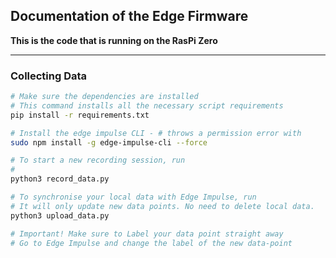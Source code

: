 ## Documentation of the Edge Firmware
**This is the code that is running on the RasPi Zero**

---
### Collecting Data

```bash
# Make sure the dependencies are installed
# This command installs all the necessary script requirements
pip install -r requirements.txt

# Install the edge impulse CLI - # throws a permission error with
sudo npm install -g edge-impulse-cli --force

# To start a new recording session, run
#
python3 record_data.py

# To synchronise your local data with Edge Impulse, run
# It will only update new data points. No need to delete local data.
python3 upload_data.py

# Important! Make sure to Label your data point straight away
# Go to Edge Impulse and change the label of the new data-point
```
